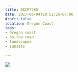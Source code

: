 ```yaml
---
title: DSCF7285
date: 2017-06-04T10:51:26-07:00
draft: false
location: Oregon Coast
tags:
- Oregon coast
- on-the-road
- landscapes
- sunsets

---
```

![](https://d17enza3bfujl8.cloudfront.net/DSCF7285.jpg)
